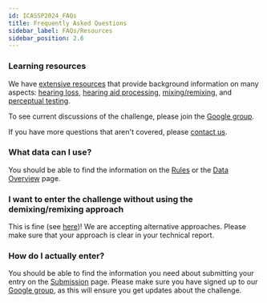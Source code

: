 ```yaml
---
id: ICASSP2024_FAQs
title: Frequently Asked Questions
sidebar_label: FAQs/Resources
sidebar_position: 2.6
---
```


### Learning resources

We have [extensive resources](../../learning_resources/learning_intro) that provide background information on many aspects: [hearing loss](../../category/hearing-impairment), [hearing aid processing](../../category/hearing-aid-processing), [mixing/remixing](../../category/audio-mixing), and [perceptual testing](../../category/perceptual-testing).

To see current discussions of the challenge, please join the [Google group](https://groups.google.com/g/cadenza-challenge).

If you have more questions that aren't covered, please [contact us](http://cadenzachallenge.org/contact).


### What data can I use?
You should be able to find the information on the [Rules](/docs/cadenza1/Take%20part/cc1_rules) or the [Data Overview](/docs/cadenza1/Data/cc1_data_overview_headphone) page.

### I want to enter the challenge without using the demixing/remixing approach
This is fine (see [here](/docs/cadenza1/cc1_intro.md))! We are accepting alternative approaches. Please make sure that your approach is clear in your technical report.

### How do I actually enter?
You should be able to find the information you need about submitting your entry on the [Submission](/docs/cadenza1/Take%20part/cc1_submission.mdx) page. Please make sure you have signed up to our [Google group](https://groups.google.com/g/cadenza-challenge), as this will ensure you get updates about the challenge.





